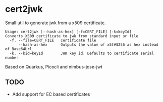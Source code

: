 # cert2jwk
Small util to generate jwk from a x509 certificate.

```
Usage: cert2jwk [--hash-as-hex] [-f=CERT_FILE] [-k=keyId]
Converts X509 certificate to jwk from standard input or file
  -f, --file=CERT_FILE   Certificate file
      --hash-as-hex      Outputs the value of x5t#S256 as hex instead of Base64Url
  -k, --kid=keyId        JWK key id. Defaults to certificate serial number
```

Based on Quarkus, Picocli and nimbus-jose-jwt

## TODO
- Add support for EC based certificates